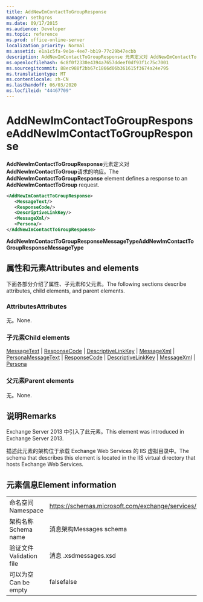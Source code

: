 ```yaml
---
title: AddNewImContactToGroupResponse
manager: sethgros
ms.date: 09/17/2015
ms.audience: Developer
ms.topic: reference
ms.prod: office-online-server
localization_priority: Normal
ms.assetid: e1a1c5fa-9e1e-4ee7-bb19-77c29b47ecbb
description: AddNewImContactToGroupResponse 元素定义对 AddNewImContactToGroup 请求的响应。
ms.openlocfilehash: 6c8f0f2330e4394a7657ddeef0df93f1c75c7001
ms.sourcegitcommit: 88ec988f2bb67c1866d06b361615f3674a24e795
ms.translationtype: MT
ms.contentlocale: zh-CN
ms.lasthandoff: 06/03/2020
ms.locfileid: "44467709"
---
```

# <a name="addnewimcontacttogroupresponse"></a><span data-ttu-id="620be-103">AddNewImContactToGroupResponse</span><span class="sxs-lookup"><span data-stu-id="620be-103">AddNewImContactToGroupResponse</span></span>

<span data-ttu-id="620be-104">**AddNewImContactToGroupResponse**元素定义对**AddNewImContactToGroup**请求的响应。</span><span class="sxs-lookup"><span data-stu-id="620be-104">The **AddNewImContactToGroupResponse** element defines a response to an **AddNewImContactToGroup** request.</span></span> 
  
```XML
<AddNewImContactToGroupResponse>
   <MessageText/>
   <ResponseCode/>
   <DescriptiveLinkKey/>
   <MessageXml/>
   <Persona/>
</AddNewImContactToGroupResponse>
```

 <span data-ttu-id="620be-105">**AddNewImContactToGroupResponseMessageType**</span><span class="sxs-lookup"><span data-stu-id="620be-105">**AddNewImContactToGroupResponseMessageType**</span></span>
## <a name="attributes-and-elements"></a><span data-ttu-id="620be-106">属性和元素</span><span class="sxs-lookup"><span data-stu-id="620be-106">Attributes and elements</span></span>

<span data-ttu-id="620be-107">下面各部分介绍了属性、子元素和父元素。</span><span class="sxs-lookup"><span data-stu-id="620be-107">The following sections describe attributes, child elements, and parent elements.</span></span>
  
### <a name="attributes"></a><span data-ttu-id="620be-108">Attributes</span><span class="sxs-lookup"><span data-stu-id="620be-108">Attributes</span></span>

<span data-ttu-id="620be-109">无。</span><span class="sxs-lookup"><span data-stu-id="620be-109">None.</span></span>
  
### <a name="child-elements"></a><span data-ttu-id="620be-110">子元素</span><span class="sxs-lookup"><span data-stu-id="620be-110">Child elements</span></span>

<span data-ttu-id="620be-111">[MessageText](messagetext.md)  | [ResponseCode](responsecode.md)  | [DescriptiveLinkKey](descriptivelinkkey.md)  | [MessageXml](messagexml.md)  | [Persona](persona.md)</span><span class="sxs-lookup"><span data-stu-id="620be-111">[MessageText](messagetext.md) | [ResponseCode](responsecode.md) | [DescriptiveLinkKey](descriptivelinkkey.md) | [MessageXml](messagexml.md) | [Persona](persona.md)</span></span>
  
### <a name="parent-elements"></a><span data-ttu-id="620be-112">父元素</span><span class="sxs-lookup"><span data-stu-id="620be-112">Parent elements</span></span>

<span data-ttu-id="620be-113">无。</span><span class="sxs-lookup"><span data-stu-id="620be-113">None.</span></span>
  
## <a name="remarks"></a><span data-ttu-id="620be-114">说明</span><span class="sxs-lookup"><span data-stu-id="620be-114">Remarks</span></span>

<span data-ttu-id="620be-115">Exchange Server 2013 中引入了此元素。</span><span class="sxs-lookup"><span data-stu-id="620be-115">This element was introduced in Exchange Server 2013.</span></span>
  
<span data-ttu-id="620be-116">描述此元素的架构位于承载 Exchange Web Services 的 IIS 虚拟目录中。</span><span class="sxs-lookup"><span data-stu-id="620be-116">The schema that describes this element is located in the IIS virtual directory that hosts Exchange Web Services.</span></span>
  
## <a name="element-information"></a><span data-ttu-id="620be-117">元素信息</span><span class="sxs-lookup"><span data-stu-id="620be-117">Element information</span></span>

|||
|:-----|:-----|
|<span data-ttu-id="620be-118">命名空间</span><span class="sxs-lookup"><span data-stu-id="620be-118">Namespace</span></span>  <br/> |https://schemas.microsoft.com/exchange/services/2006/messages  <br/> |
|<span data-ttu-id="620be-119">架构名称</span><span class="sxs-lookup"><span data-stu-id="620be-119">Schema name</span></span>  <br/> |<span data-ttu-id="620be-120">消息架构</span><span class="sxs-lookup"><span data-stu-id="620be-120">Messages schema</span></span>  <br/> |
|<span data-ttu-id="620be-121">验证文件</span><span class="sxs-lookup"><span data-stu-id="620be-121">Validation file</span></span>  <br/> |<span data-ttu-id="620be-122">消息 .xsd</span><span class="sxs-lookup"><span data-stu-id="620be-122">messages.xsd</span></span>  <br/> |
|<span data-ttu-id="620be-123">可以为空</span><span class="sxs-lookup"><span data-stu-id="620be-123">Can be empty</span></span>  <br/> |<span data-ttu-id="620be-124">false</span><span class="sxs-lookup"><span data-stu-id="620be-124">false</span></span>  <br/> |
   

